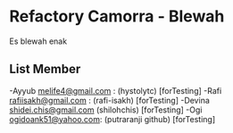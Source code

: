 # Refactory Camorra - Blewah
Es blewah enak

## List Member
-Ayyub <melife4@gmail.com> : (hystolytc) [forTesting]
-Rafi <rafiisakh@gmail.com> : (rafi-isakh) [forTesting]
-Devina <shidei.chis@gmail.com> (shilohchis) [forTesting] 
-Ogi <ogidoank51@yahoo.com>: (putraranji github) [forTesting]
